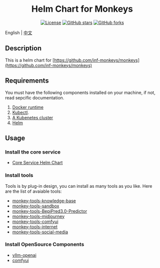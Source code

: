 <div align="center">

# Helm Chart for Monkeys

[![License](https://img.shields.io/github/license/inf-monkeys/helm-charts)](http://www.apache.org/licenses/LICENSE-2.0)
[![GitHub stars](https://img.shields.io/github/stars/inf-monkeys/helm-chart?style=social&label=Star&maxAge=2592000)](https://GitHub.com/inf-monkeys/helm-charts/stargazers/)
[![GitHub forks](https://img.shields.io/github/forks/inf-monkeys/helm-charts?style=social&label=Fork&maxAge=2592000)](https://github.com/inf-monkeys/helm-charts)

</div>

English | [中文](./README_zh.md)

## Description

This is a helm chart for [https://github.com/inf-monkeys/monkeys](https://github.com/inf-monkeys/monkeys)

## Requirements

You must have the following components installed on your machine, if not, read sepcific documentation.

1. [Docker runtime](https://docs.docker.com/engine/install/ubuntu/)
2. [Kubectl](https://kubernetes.io/docs/tasks/tools/install-kubectl-linux/).
3. [A Kubenetes cluster](https://minikube.sigs.k8s.io/docs/start/)
4. [Helm](https://helm.sh/docs/intro/install/)

## Usage

### Install the core service

- [Core Service Helm Chart](./charts/core/README.md)

### Install tools

Tools is by plug-in design, you can install as many tools as you like. Here are the list of avaiable tools:

- [monkey-tools-knowledge-base](./charts/monkey-tools-knowledge-base/README.md)
- [monkey-tools-sandbox](./charts/monkey-tools-sandbox/README.md)
- [monkey-tools-BepiPred3.0-Predictor](./charts/monkey-tools-BepiPred3.0-Predictor/README.md)
- [monkey-tools-midjourney](./charts/monkey-tools-midjourney/README.md)
- [monkey-tools-comfyui](./charts/monkey-tools-comfyui/README.md)
- [monkey-tools-internet](./charts/monkey-tools-internet/README.md)
- [monkey-tools-social-media](./charts/monkey-tools-social-media/README.md)


### Install OpenSource Components

- [vllm-openai](./charts/vllm/README.md)
- [comfyui](./charts/comfyui/README.md)
